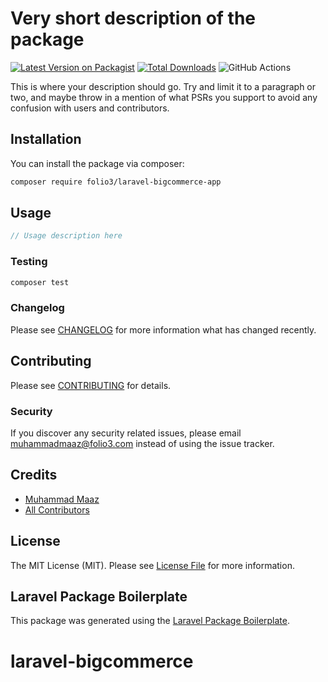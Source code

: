 # Very short description of the package

[![Latest Version on Packagist](https://img.shields.io/packagist/v/folio3/laravel-bigcommerce-app.svg?style=flat-square)](https://packagist.org/packages/folio3/laravel-bigcommerce-app)
[![Total Downloads](https://img.shields.io/packagist/dt/folio3/laravel-bigcommerce-app.svg?style=flat-square)](https://packagist.org/packages/folio3/laravel-bigcommerce-app)
![GitHub Actions](https://github.com/folio3/laravel-bigcommerce-app/actions/workflows/main.yml/badge.svg)

This is where your description should go. Try and limit it to a paragraph or two, and maybe throw in a mention of what PSRs you support to avoid any confusion with users and contributors.

## Installation

You can install the package via composer:

```bash
composer require folio3/laravel-bigcommerce-app
```

## Usage

```php
// Usage description here
```

### Testing

```bash
composer test
```

### Changelog

Please see [CHANGELOG](CHANGELOG.md) for more information what has changed recently.

## Contributing

Please see [CONTRIBUTING](CONTRIBUTING.md) for details.

### Security

If you discover any security related issues, please email muhammadmaaz@folio3.com instead of using the issue tracker.

## Credits

-   [Muhammad Maaz](https://github.com/folio3)
-   [All Contributors](../../contributors)

## License

The MIT License (MIT). Please see [License File](LICENSE.md) for more information.

## Laravel Package Boilerplate

This package was generated using the [Laravel Package Boilerplate](https://laravelpackageboilerplate.com).
# laravel-bigcommerce
